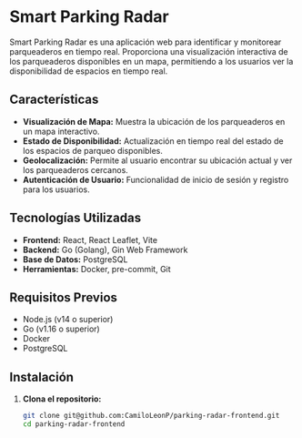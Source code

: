 # Smart Parking Radar

Smart Parking Radar es una aplicación web para identificar y monitorear parqueaderos en tiempo real. Proporciona una visualización interactiva de los parqueaderos disponibles en un mapa, permitiendo a los usuarios ver la disponibilidad de espacios en tiempo real.

## Características

- **Visualización de Mapa:** Muestra la ubicación de los parqueaderos en un mapa interactivo.
- **Estado de Disponibilidad:** Actualización en tiempo real del estado de los espacios de parqueo disponibles.
- **Geolocalización:** Permite al usuario encontrar su ubicación actual y ver los parqueaderos cercanos.
- **Autenticación de Usuario:** Funcionalidad de inicio de sesión y registro para los usuarios.

## Tecnologías Utilizadas

- **Frontend:** React, React Leaflet, Vite
- **Backend:** Go (Golang), Gin Web Framework
- **Base de Datos:** PostgreSQL
- **Herramientas:** Docker, pre-commit, Git

## Requisitos Previos

- Node.js (v14 o superior)
- Go (v1.16 o superior)
- Docker
- PostgreSQL

## Instalación

1. **Clona el repositorio:**

   ```bash
   git clone git@github.com:CamiloLeonP/parking-radar-frontend.git
   cd parking-radar-frontend
